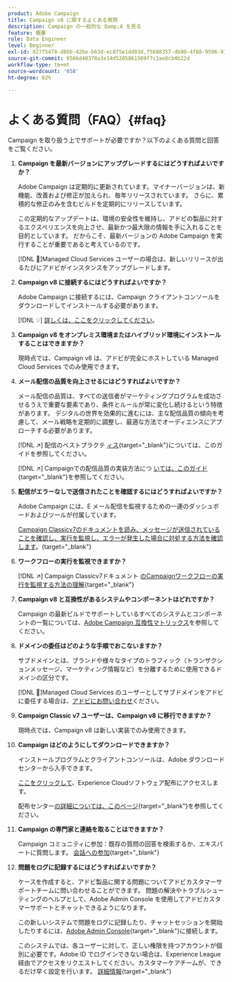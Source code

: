 ```yaml
---
product: Adobe Campaign
title: Campaign v8 に関するよくある質問
description: Campaign の一般的な Qamp;A を見る
feature: 概要
role: Data Engineer
level: Beginner
exl-id: 027f5478-d86b-42be-b63d-ec8f5e1dd83d,f5688357-db90-4f88-9596-91e9d0a20d75
source-git-commit: 0566d40370a3e14d5205861509f7c1ae8cb4b22d
workflow-type: tm+mt
source-wordcount: '658'
ht-degree: 82%

---
```


# よくある質問（FAQ）{#faq}

Campaign を取り扱う上でサポートが必要ですか？以下のよくある質問と回答をご覧ください。

1. **Campaign を最新バージョンにアップグレードするにはどうすればよいですか？**

   Adobe Campaign は定期的に更新されています。マイナーバージョンは、新機能、改善および修正が加えられ、毎年リリースされています。 さらに、累積的な修正のみを含むビルドを定期的にリリースしています。

   この定期的なアップデートは、環境の安全性を維持し、アドビの製品に対するエクスペリエンスを向上させ、最新かつ最大限の情報を手に入れることを目的としています。 だからこそ、最新バージョンの Adobe Campaign を実行することが重要であると考えているのです。

   [!DNL :speech_balloon:]Managed Cloud Services ユーザーの場合は、新しいリリースが出るたびにアドビがインスタンスをアップグレードします。

1. **Campaign v8 に接続するにはどうすればよいですか？**

   Adobe Campaign に接続するには、Campaign クライアントコンソールをダウンロードしてインストールする必要があります。

   [!DNL :bulb:] [詳しくは、ここをクリックしてください](connect.md)。

1. **Campaign v8 をオンプレミス環境またはハイブリッド環境にインストールすることはできますか？**

   現時点では、Campaign v8 は、アドビが完全にホストしている Managed Cloud Services でのみ使用できます。

1. **メール配信の品質を向上させるにはどうすればよいですか？**

   メール配信の品質は、すべての送信者がマーケティングプログラムを成功させるうえで重要な要素であり、条件とルールが常に変化し続けるという特徴があります。 デジタルの世界を効果的に進むには、主な配信品質の傾向を考慮して、メール戦略を定期的に調整し、最適な方法でオーディエンスにアプローチする必要があります。

   [!DNL :arrow_upper_right:] 配信のベストプラクテ [ィス](https://experienceleague.adobe.com/docs/deliverability-learn/deliverability-best-practice-guide/introduction.html?lang=ja){target=&quot;_blank&quot;}については、このガイドを参照してください。

   [!DNL :arrow_upper_right:] Campaignでの配信品質の実装方法につ [いては、このガイド](https://experienceleague.adobe.com/docs/deliverability-learn/deliverability-best-practice-guide/additional-resources/general-resources.html?lang=ja){target=&quot;_blank&quot;}を参照してください。

1. **配信がエラーなしで送信されたことを確認するにはどうすればよいですか？**

   Adobe Campaign には、E メール配信を監視するための一連のダッシュボードおよびツールが付属しています。

   [Campaign Classicv7のドキュメントを読み、メッセージが送信されていることを確認し、実行を監視し、エラーが発生した場合に対処する方法を確認します](https://experienceleague.adobe.com/docs/campaign-classic/using/sending-messages/monitoring-deliveries/about-delivery-monitoring.html?lang=ja)。{target=&quot;_blank&quot;}

1. **ワークフローの実行を監視できますか？**

   [!DNL :arrow_upper_right:] Campaign Classicv7ドキュメント [のCampaignワークフローの実行を監視する方法の理解](https://experienceleague.adobe.com/docs/campaign-classic/using/automating-with-workflows/executing-a-workflow/starting-a-workflow.html?lang=ja){target=&quot;_blank&quot;}

1. **Campaign v8 と互換性があるシステムやコンポーネントはどれですか？**

   Campaign の最新ビルドでサポートしているすべてのシステムとコンポーネントの一覧については、[Adobe Campaign 互換性マトリックス](compatibility-matrix.md)を参照してください。

1. **ドメインの委任はどのような手順でおこないますか？**

   サブドメインとは、ブランドや様々なタイプのトラフィック（トランザクションメッセージ、マーケティング情報など）を分離するために使用できるドメインの区分です。

   [!DNL :speech_balloon:]Managed Cloud Services のユーザーとしてサブドメインをアドビに委任する場合は、[アドビにお問い合わせ](../start/campaign-faq.md#support)ください。

1. **Campaign Classic v7 ユーザーは、Campaign v8 に移行できますか？**

   現時点では、Campaign v8 は新しい実装でのみ使用できます。

1. **Campaign はどのようにしてダウンロードできますか？**

   インストールプログラムとクライアントコンソールは、Adobe ダウンロードセンターから入手できます。

   [ここをクリックして](https://experience.adobe.com/#/downloads/content/software-distribution/ja/campaign.html)、Experience Cloudソフトウェア配布にアクセスします。

   配布センター[の詳細については、このページ](https://experienceleague.adobe.com/docs/experience-cloud/software-distribution/home.html?lang=ja){target=&quot;_blank&quot;}を参照してください。

1. **Campaign の専門家と連絡を取ることはできますか？**

   Campaign コミュニティに参加：既存の質問の回答を検索するか、エキスパートに質問します。 [会話への参加](https://experienceleaguecommunities.adobe.com/t5/adobe-campaign-classic/ct-p/adobe-campaign-classic-community){target=&quot;_blank&quot;}


1. **問題をログに記録するにはどうすればよいですか？**

   ケースを作成すると、アドビ製品に関する問題についてアドビカスタマーサポートチームに問い合わせることができます。 問題の解決やトラブルシューティングのヘルプとして、Adobe Admin Console を使用してアドビカスタマーサポートとチャットできるようになります。

   この新しいシステムで問題をログに記録したり、チャットセッションを開始したりするには、[Adobe Admin Console](https://adminConsole.adobe.com/overview){target=&quot;_blank&quot;}に接続します。

   このシステムでは、各ユーザーに対して、正しい権限を持つアカウントが個別に必要です。Adobe ID でログインできない場合は、Experience League 経由でアクセスをリクエストしてください。カスタマーケアチームが、できるだけ早く設定を行います。 [詳細情報](https://helpx.adobe.com/jp/enterprise/admin-guide.html/enterprise/using/support-for-experience-cloud.ug.html?lang=ja){target=&quot;_blank&quot;}
